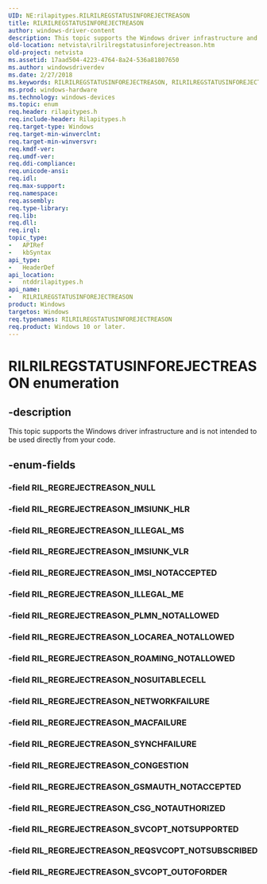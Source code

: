 ```yaml
---
UID: NE:rilapitypes.RILRILREGSTATUSINFOREJECTREASON
title: RILRILREGSTATUSINFOREJECTREASON
author: windows-driver-content
description: This topic supports the Windows driver infrastructure and is not intended to be used directly from your code.
old-location: netvista\rilrilregstatusinforejectreason.htm
old-project: netvista
ms.assetid: 17aad504-4223-4764-8a24-536a81807650
ms.author: windowsdriverdev
ms.date: 2/27/2018
ms.keywords: RILRILREGSTATUSINFOREJECTREASON, RILRILREGSTATUSINFOREJECTREASON enumeration [Network Drivers Starting with Windows Vista], RIL_REGREJECTREASON_CONGESTION, RIL_REGREJECTREASON_CSG_NOTAUTHORIZED, RIL_REGREJECTREASON_GSMAUTH_NOTACCEPTED, RIL_REGREJECTREASON_ILLEGAL_ME, RIL_REGREJECTREASON_ILLEGAL_MS, RIL_REGREJECTREASON_IMSIUNK_HLR, RIL_REGREJECTREASON_IMSIUNK_VLR, RIL_REGREJECTREASON_IMSI_NOTACCEPTED, RIL_REGREJECTREASON_LOCAREA_NOTALLOWED, RIL_REGREJECTREASON_MACFAILURE, RIL_REGREJECTREASON_NETWORKFAILURE, RIL_REGREJECTREASON_NOSUITABLECELL, RIL_REGREJECTREASON_PLMN_NOTALLOWED, RIL_REGREJECTREASON_REQSVCOPT_NOTSUBSCRIBED, RIL_REGREJECTREASON_ROAMING_NOTALLOWED, RIL_REGREJECTREASON_SVCOPT_NOTSUPPORTED, RIL_REGREJECTREASON_SVCOPT_OUTOFORDER, RIL_REGREJECTREASON_SYNCHFAILURE, netvista.rilrilregstatusinforejectreason, ntddrilapitypes/RILRILREGSTATUSINFOREJECTREASON, ntddrilapitypes/RIL_REGREJECTREASON_CONGESTION, ntddrilapitypes/RIL_REGREJECTREASON_CSG_NOTAUTHORIZED, ntddrilapitypes/RIL_REGREJECTREASON_GSMAUTH_NOTACCEPTED, ntddrilapitypes/RIL_REGREJECTREASON_ILLEGAL_ME, ntddrilapitypes/RIL_REGREJECTREASON_ILLEGAL_MS, ntddrilapitypes/RIL_REGREJECTREASON_IMSIUNK_HLR, ntddrilapitypes/RIL_REGREJECTREASON_IMSIUNK_VLR, ntddrilapitypes/RIL_REGREJECTREASON_IMSI_NOTACCEPTED, ntddrilapitypes/RIL_REGREJECTREASON_LOCAREA_NOTALLOWED, ntddrilapitypes/RIL_REGREJECTREASON_MACFAILURE, ntddrilapitypes/RIL_REGREJECTREASON_NETWORKFAILURE, ntddrilapitypes/RIL_REGREJECTREASON_NOSUITABLECELL, ntddrilapitypes/RIL_REGREJECTREASON_PLMN_NOTALLOWED, ntddrilapitypes/RIL_REGREJECTREASON_REQSVCOPT_NOTSUBSCRIBED, ntddrilapitypes/RIL_REGREJECTREASON_ROAMING_NOTALLOWED, ntddrilapitypes/RIL_REGREJECTREASON_SVCOPT_NOTSUPPORTED, ntddrilapitypes/RIL_REGREJECTREASON_SVCOPT_OUTOFORDER, ntddrilapitypes/RIL_REGREJECTREASON_SYNCHFAILURE
ms.prod: windows-hardware
ms.technology: windows-devices
ms.topic: enum
req.header: rilapitypes.h
req.include-header: Rilapitypes.h
req.target-type: Windows
req.target-min-winverclnt: 
req.target-min-winversvr: 
req.kmdf-ver: 
req.umdf-ver: 
req.ddi-compliance: 
req.unicode-ansi: 
req.idl: 
req.max-support: 
req.namespace: 
req.assembly: 
req.type-library: 
req.lib: 
req.dll: 
req.irql: 
topic_type:
-	APIRef
-	kbSyntax
api_type:
-	HeaderDef
api_location:
-	ntddrilapitypes.h
api_name:
-	RILRILREGSTATUSINFOREJECTREASON
product: Windows
targetos: Windows
req.typenames: RILRILREGSTATUSINFOREJECTREASON
req.product: Windows 10 or later.
---
```


# RILRILREGSTATUSINFOREJECTREASON enumeration


## -description


This topic supports the Windows driver infrastructure and is not intended to be used directly from your code.


## -enum-fields




### -field RIL_REGREJECTREASON_NULL


### -field RIL_REGREJECTREASON_IMSIUNK_HLR


### -field RIL_REGREJECTREASON_ILLEGAL_MS


### -field RIL_REGREJECTREASON_IMSIUNK_VLR


### -field RIL_REGREJECTREASON_IMSI_NOTACCEPTED


### -field RIL_REGREJECTREASON_ILLEGAL_ME


### -field RIL_REGREJECTREASON_PLMN_NOTALLOWED


### -field RIL_REGREJECTREASON_LOCAREA_NOTALLOWED


### -field RIL_REGREJECTREASON_ROAMING_NOTALLOWED


### -field RIL_REGREJECTREASON_NOSUITABLECELL


### -field RIL_REGREJECTREASON_NETWORKFAILURE


### -field RIL_REGREJECTREASON_MACFAILURE


### -field RIL_REGREJECTREASON_SYNCHFAILURE


### -field RIL_REGREJECTREASON_CONGESTION


### -field RIL_REGREJECTREASON_GSMAUTH_NOTACCEPTED


### -field RIL_REGREJECTREASON_CSG_NOTAUTHORIZED


### -field RIL_REGREJECTREASON_SVCOPT_NOTSUPPORTED


### -field RIL_REGREJECTREASON_REQSVCOPT_NOTSUBSCRIBED


### -field RIL_REGREJECTREASON_SVCOPT_OUTOFORDER

